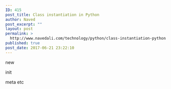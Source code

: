 ```yaml
---
ID: 415
post_title: Class instantiation in Python
author: Naved
post_excerpt: ""
layout: post
permalink: >
  http://www.navedali.com/technology/python/class-instantiation-python
published: true
post_date: 2017-06-21 23:22:10
---
```

new

init

meta etc